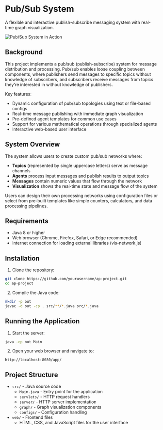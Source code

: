 # Pub/Sub System

A flexible and interactive publish-subscribe messaging system with real-time graph visualization.

![Pub/Sub System in Action](insert_gif_path_here.gif)

## Background

This project implements a pub/sub (publish-subscribe) system for message distribution and processing. Pub/sub enables loose coupling between components, where publishers send messages to specific topics without knowledge of subscribers, and subscribers receive messages from topics they're interested in without knowledge of publishers.

Key features:
- Dynamic configuration of pub/sub topologies using text or file-based configs
- Real-time message publishing with immediate graph visualization
- Pre-defined agent templates for common use cases
- Support for various mathematical operations through specialized agents
- Interactive web-based user interface

## System Overview

The system allows users to create custom pub/sub networks where:

- **Topics** (represented by single uppercase letters) serve as message channels
- **Agents** process input messages and publish results to output topics
- **Messages** contain numeric values that flow through the network
- **Visualization** shows the real-time state and message flow of the system

Users can design their own processing networks using configuration files or select from pre-built templates like simple counters, calculators, and data processing pipelines.

## Requirements

- Java 8 or higher
- Web browser (Chrome, Firefox, Safari, or Edge recommended)
- Internet connection for loading external libraries (vis-network.js)

## Installation

1. Clone the repository:
```bash
git clone https://github.com/yourusername/ap-project.git
cd ap-project
```

2. Compile the Java code:
```bash
mkdir -p out
javac -d out -cp . src/**/*.java src/*.java
```

## Running the Application

1. Start the server:
```bash
java -cp out Main
```

2. Open your web browser and navigate to:
```
http://localhost:8080/app/
```

## Project Structure

- `src/` - Java source code
  - `Main.java` - Entry point for the application
  - `servlets/` - HTTP request handlers
  - `server/` - HTTP server implementation
  - `graph/` - Graph visualization components
  - `configs/` - Configuration handling
- `web/` - Frontend files
  - HTML, CSS, and JavaScript files for the user interface 